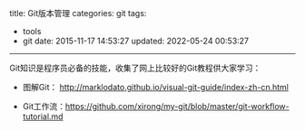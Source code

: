 title: Git版本管理
categories: git
tags:
  - tools
  - git
date: 2015-11-17 14:53:27
updated: 2022-05-24 00:53:27
---

Git知识是程序员必备的技能，收集了网上比较好的Git教程供大家学习：

-  图解Git： http://marklodato.github.io/visual-git-guide/index-zh-cn.html 

-  Git工作流：https://github.com/xirong/my-git/blob/master/git-workflow-tutorial.md
